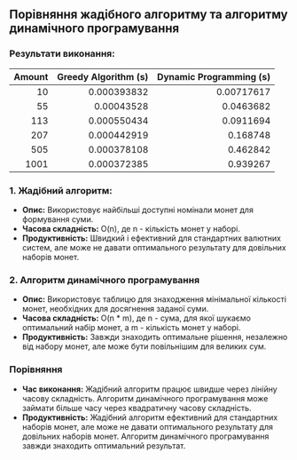 ## Порівняння жадібного алгоритму та алгоритму динамічного програмування

### Результати виконання:

|   Amount |            Greedy Algorithm (s) |   Dynamic Programming (s) |
|---------:|--------------------------------:|-----------------------------------:|
|       10 |                     0.000393832 |                         0.00717617 |
|       55 |                      0.00043528 |                         0.0463682  |
|      113 |                     0.000550434 |                         0.0911694  |
|      207 |                     0.000442919 |                         0.168748   |
|      505 |                     0.000378108 |                         0.462842   |
|     1001 |                     0.000372385 |                         0.939267   |


### 1. Жадібний алгоритм:

- **Опис:** Використовує найбільші доступні номінали монет для формування суми.
- **Часова складність:** O(n), де n - кількість монет у наборі.
- **Продуктивність:** Швидкий і ефективний для стандартних валютних систем, але може не давати оптимального результату для довільних наборів монет.

### 2. Алгоритм динамічного програмування

- **Опис:** Використовує таблицю для знаходження мінімальної кількості монет, необхідних для досягнення заданої суми.
- **Часова складність:** O(n \* m), де n - сума, для якої шукаємо оптимальний набір монет, а m - кількість монет у наборі.
- **Продуктивність:** Завжди знаходить оптимальне рішення, незалежно від набору монет, але може бути повільнішим для великих сум.

### Порівняння

- **Час виконання:** Жадібний алгоритм працює швидше через лінійну часову складність. Алгоритм динамічного програмування може займати більше часу через квадратичну часову складність.
- **Продуктивність:** Жадібний алгоритм ефективний для стандартних наборів монет, але може не давати оптимального результату для довільних наборів монет. Алгоритм динамічного програмування завжди знаходить оптимальний результат.

